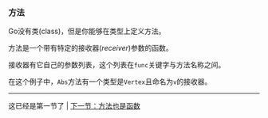 ### 方法

Go没有类(class)，但是你能够在类型上定义方法。

方法是一个带有特定的接收器(*receiver*)参数的函数。

接收器有它自己的参数列表，这个列表在```func```关键字与方法名称之间。

在这个例子中，```Abs```方法有一个类型是```Vertex```且命名为```v```的接收器。

---

这已经是第一节了 | [下一节：方法也是函数](https://github.com/axdhxyzx/GCTT/blob/my_branch/mydrafts/2-methods-are-functions.md)